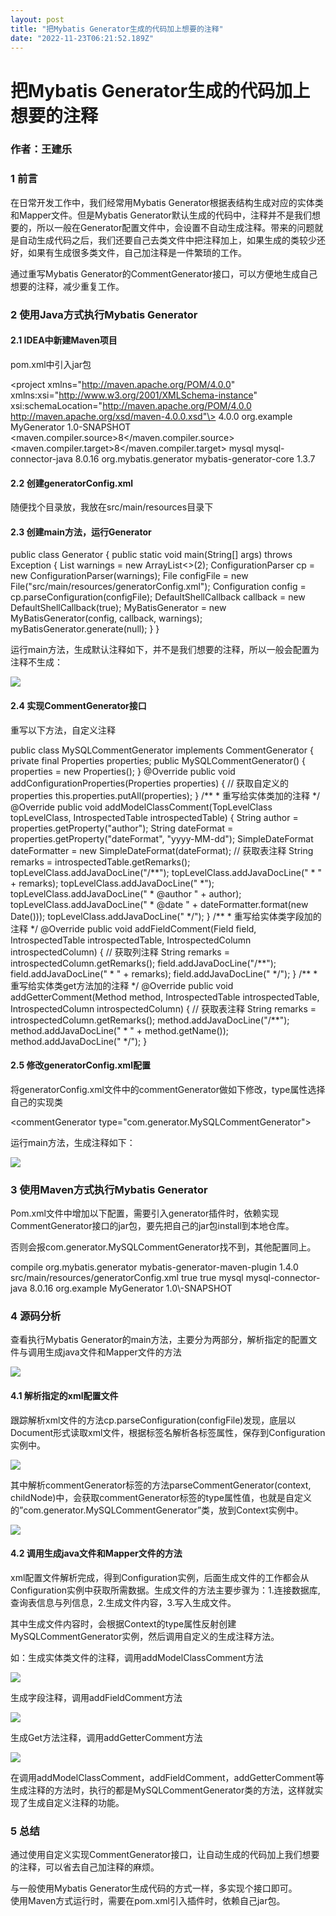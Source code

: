 ```yaml
---
layout: post
title: "把Mybatis Generator生成的代码加上想要的注释"
date: "2022-11-23T06:21:52.189Z"
---
```

把Mybatis Generator生成的代码加上想要的注释
==============================

### 作者：王建乐

### 1 前言

在日常开发工作中，我们经常用Mybatis Generator根据表结构生成对应的实体类和Mapper文件。但是Mybatis Generator默认生成的代码中，注释并不是我们想要的，所以一般在Generator配置文件中，会设置不自动生成注释。带来的问题就是自动生成代码之后，我们还要自己去类文件中把注释加上，如果生成的类较少还好，如果有生成很多类文件，自己加注释是一件繁琐的工作。

通过重写Mybatis Generator的CommentGenerator接口，可以方便地生成自己想要的注释，减少重复工作。

### 2 使用Java方式执行Mybatis Generator

#### 2.1 IDEA中新建Maven项目

pom.xml中引入jar包

<?xml version="1.0" encoding="UTF-8"?>
<project xmlns="http://maven.apache.org/POM/4.0.0"
xmlns:xsi\="http://www.w3.org/2001/XMLSchema-instance"
xsi:schemaLocation\="http://maven.apache.org/POM/4.0.0 http://maven.apache.org/xsd/maven-4.0.0.xsd"\>
<modelVersion>4.0.0</modelVersion>
<groupId>org.example</groupId>
<artifactId>MyGenerator</artifactId>
<version>1.0\-SNAPSHOT</version>
<properties>
<maven.compiler.source>8</maven.compiler.source>
<maven.compiler.target>8</maven.compiler.target>
</properties>
<dependencies>
<dependency>
<groupId>mysql</groupId>
<artifactId>mysql-connector-java</artifactId>
<version>8.0.16</version>
</dependency>
<dependency>
<groupId>org.mybatis.generator</groupId>
<artifactId>mybatis-generator-core</artifactId>
<version>1.3.7</version>
</dependency>
</dependencies>
</project>

#### 2.2 创建generatorConfig.xml

随便找个目录放，我放在src/main/resources目录下

<?xml version="1.0" encoding="UTF-8"?>
<!DOCTYPE generatorConfiguration PUBLIC
"\-//mybatis.org//DTD MyBatis Generator Configuration 1.0//EN"
"http://mybatis.org/dtd/mybatis-generator-config\_1\_0.dtd"\>
<generatorConfiguration>
<context id="mysql" defaultModelType="hierarchical" targetRuntime="MyBatis3Simple" >
<!-- 生成的 Java 文件的编码 -->
<property name="javaFileEncoding" value="UTF-8"/>
<!-- 格式化 Java 代码 -->
<property name="javaFormatter" value="org.mybatis.generator.api.dom.DefaultJavaFormatter"/>
<!-- 格式化 XML 代码 -->
<property name="xmlFormatter" value="org.mybatis.generator.api.dom.DefaultXmlFormatter"/>
<commentGenerator>
<property name="suppressAllComments" value="false" />
</commentGenerator>
<!-- 配置数据库连接 -->
<jdbcConnection driverClass="com.mysql.cj.jdbc.Driver"
connectionURL\="URL"
userId\="user" password="password"\>
<!-- 设置 useInformationSchema 属性为 true -->
<property name="useInformationSchema" value="true" />
</jdbcConnection>
<!-- 生成实体的位置 -->
<javaModelGenerator targetPackage="com.jd.bulk"
targetProject\="src/main/java"\>
<property name="enableSubPackages" value="true"/>
</javaModelGenerator>
<!-- 生成 Mapper XML 的位置 -->
<sqlMapGenerator targetPackage="com.jd.bulk"
targetProject\="src/main/resources"\>
<property name="enableSubPackages" value="true"/>
</sqlMapGenerator>
<!-- 生成 Mapper 接口的位置 -->
<javaClientGenerator type="XMLMAPPER"
targetPackage\="com.jd.bulk"
targetProject\="src/main/java"\>
<property name="enableSubPackages" value="true"/>
</javaClientGenerator>
<!-- 设置数据库的表名和实体类名 -->
<table tableName="worker" domainObjectName="Worker"/>
</context>
</generatorConfiguration>

#### 2.3 创建main方法，运行Generator

public class Generator {
public static void main(String\[\] args) throws Exception {
List<String> warnings = new ArrayList<>(2);
ConfigurationParser cp \= new ConfigurationParser(warnings);
File configFile \= new File("src/main/resources/generatorConfig.xml");
Configuration config \= cp.parseConfiguration(configFile);
DefaultShellCallback callback \= new DefaultShellCallback(true);
MyBatisGenerator \= new MyBatisGenerator(config, callback, warnings);
myBatisGenerator.generate(null);
}
}

运行main方法，生成默认注释如下，并不是我们想要的注释，所以一般会配置为注释不生成：

![](https://img1.jcloudcs.com/developer.jdcloud.com/c61ced1f-94ec-4ca7-ab69-d3df94f7a5d820220811194013.png)

#### 2.4 实现CommentGenerator接口

重写以下方法，自定义注释

public class MySQLCommentGenerator implements CommentGenerator {
private final Properties properties;
public MySQLCommentGenerator() {
properties \= new Properties();
}
@Override
public void addConfigurationProperties(Properties properties) {
// 获取自定义的 properties
this.properties.putAll(properties);
}
/\*\*
\* 重写给实体类加的注释
\*/
@Override
public void addModelClassComment(TopLevelClass topLevelClass, IntrospectedTable introspectedTable) {
String author \= properties.getProperty("author");
String dateFormat \= properties.getProperty("dateFormat", "yyyy-MM-dd");
SimpleDateFormat dateFormatter \= new SimpleDateFormat(dateFormat);
// 获取表注释
String remarks = introspectedTable.getRemarks();
topLevelClass.addJavaDocLine("/\*\*");
topLevelClass.addJavaDocLine(" \* " + remarks);
topLevelClass.addJavaDocLine(" \*");
topLevelClass.addJavaDocLine(" \* @author " + author);
topLevelClass.addJavaDocLine(" \* @date " + dateFormatter.format(new Date()));
topLevelClass.addJavaDocLine(" \*/");
}
/\*\*
\* 重写给实体类字段加的注释
\*/
@Override
public void addFieldComment(Field field, IntrospectedTable introspectedTable, IntrospectedColumn introspectedColumn) {
// 获取列注释
String remarks = introspectedColumn.getRemarks();
field.addJavaDocLine("/\*\*");
field.addJavaDocLine(" \* " + remarks);
field.addJavaDocLine(" \*/");
}
/\*\*
\* 重写给实体类get方法加的注释
\*/
@Override
public void addGetterComment(Method method, IntrospectedTable introspectedTable, IntrospectedColumn introspectedColumn) {
// 获取表注释
String remarks = introspectedColumn.getRemarks();
method.addJavaDocLine("/\*\*");
method.addJavaDocLine(" \* " + method.getName());
method.addJavaDocLine(" \*/");
}

#### 2.5 修改generatorConfig.xml配置

将generatorConfig.xml文件中的commentGenerator做如下修改，type属性选择自己的实现类

<commentGenerator type="com.generator.MySQLCommentGenerator"\>
<property name="author" value="Your Name"/>
<property name="dateFormat" value="yyyy/MM/dd"/>
</commentGenerator>

运行main方法，生成注释如下：

![](https://img1.jcloudcs.com/developer.jdcloud.com/9f0ccd80-d28e-4c45-88b6-3fc5583a0c7420220811194110.png)

### 3 使用Maven方式执行Mybatis Generator

Pom.xml文件中增加以下配置，需要引入generator插件时，依赖实现CommentGenerator接口的jar包，要先把自己的jar包install到本地仓库。

否则会报com.generator.MySQLCommentGenerator找不到，其他配置同上。

<build>
<defaultGoal>compile</defaultGoal>
<plugins>
<plugin>
<groupId>org.mybatis.generator</groupId>
<artifactId>mybatis-generator-maven-plugin</artifactId>
<version>1.4.0</version>
<configuration>
<configurationFile>src/main/resources/generatorConfig.xml</configurationFile>
<verbose>true</verbose>
<overwrite>true</overwrite>
</configuration>
<dependencies>
<!-- 其他的数据库，需要修改依赖 -->
<dependency>
<groupId>mysql</groupId>
<artifactId>mysql-connector-java</artifactId>
<version>8.0.16</version>
</dependency>
<!-- 引用实现CommentGenerator接口的jar包 -->
<dependency>
<groupId>org.example</groupId>
<artifactId>MyGenerator</artifactId>
<version>1.0\-SNAPSHOT</version>
</dependency>
</dependencies>
</plugin>
</plugins>

### 4 源码分析

查看执行Mybatis Generator的main方法，主要分为两部分，解析指定的配置文件与调用生成java文件和Mapper文件的方法

![](https://img1.jcloudcs.com/developer.jdcloud.com/b2d409d6-7f1f-4761-87b2-f180d3ea5ebc20220811194152.png)

#### 4.1 解析指定的xml配置文件

跟踪解析xml文件的方法cp.parseConfiguration(configFile)发现，底层以Document形式读取xml文件，根据标签名解析各标签属性，保存到Configuration实例中。

![](https://img1.jcloudcs.com/developer.jdcloud.com/7100ed0e-3f04-4efc-af98-984e07abbe3d20220811194216.png)

其中解析commentGenerator标签的方法parseCommentGenerator(context, childNode)中，会获取commentGenerator标签的type属性值，也就是自定义的”com.generator.MySQLCommentGenerator”类，放到Context实例中。

![](https://img1.jcloudcs.com/developer.jdcloud.com/4bbc4f25-24d3-4f4a-bad3-4ea51400405c20220811194226.png)

#### 4.2 调用生成java文件和Mapper文件的方法

xml配置文件解析完成，得到Configuration实例，后面生成文件的工作都会从Configuration实例中获取所需数据。生成文件的方法主要步骤为：1.连接数据库,查询表信息与列信息，2.生成文件内容，3.写入生成文件。

其中生成文件内容时，会根据Context的type属性反射创建MySQLCommentGenerator实例，然后调用自定义的生成注释方法。

如：生成实体类文件的注释，调用addModelClassComment方法

![](https://img1.jcloudcs.com/developer.jdcloud.com/0ded8580-9b41-47be-834c-1a05c4c39e6e20220811194303.png)

生成字段注释，调用addFieldComment方法

![](https://img1.jcloudcs.com/developer.jdcloud.com/14fb816a-1676-4446-a805-d6688fd23bc220220811194317.png)

生成Get方法注释，调用addGetterComment方法

![](https://img1.jcloudcs.com/developer.jdcloud.com/49ab32d9-75e2-4f8e-9257-4f755e04bb0720220811194329.png)

在调用addModelClassComment，addFieldComment，addGetterComment等生成注释的方法时，执行的都是MySQLCommentGenerator类的方法，这样就实现了生成自定义注释的功能。

### 5 总结

通过使用自定义实现CommentGenerator接口，让自动生成的代码加上我们想要的注释，可以省去自己加注释的麻烦。

与一般使用Mybatis Generator生成代码的方式一样，多实现个接口即可。  
使用Maven方式运行时，需要在pom.xml引入插件时，依赖自己jar包。